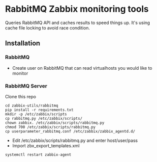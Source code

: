 # RabbitMQ Zabbix monitoring tools

Queries RabbitMQ API and caches results to speed things up.
It's using cache file locking to avoid race condition.

## Installation

### RabbitMQ
* Create user on RabbitMQ that can read virtualhosts you would like to monitor

### RabbitMQ Server

Clone this repo

```shell
cd zabbix-utils/rabbitmq
pip install -r requirements.txt
mkdir -p /etc/zabbix/scripts
cp rabbitmq.py /etc/zabbix/scripts/
chown zabbix. /etc/zabbix/scripts/rabbitmq.py
chmod 700 /etc/zabbix/scripts/rabbitmq.py
cp userparameter_rabbitmq.conf /etc/zabbix/zabbix_agentd.d/
```

* Edit /etc/zabbix/scripts/rabbitmq.py and enter host/user/pass
* Import zbx_export_templates.xml

```shell
systemctl restart zabbix-agent
```
